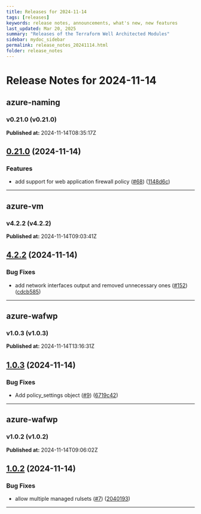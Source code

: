 ```yaml
---
title: Releases for 2024-11-14
tags: [releases]
keywords: release notes, announcements, what's new, new features
last_updated: Mar 20, 2025
summary: "Releases of the Terraform Well Architected Modules"
sidebar: mydoc_sidebar
permalink: release_notes_20241114.html
folder: release_notes
---
```


# Release Notes for 2024-11-14

## azure-naming
### v0.21.0 (v0.21.0)
**Published at:** 2024-11-14T08:35:17Z

## [0.21.0](https://github.com/CloudNationHQ/terraform-azure-naming/compare/v0.20.0...v0.21.0) (2024-11-14)


### Features

* add support for web application firewall policy ([#68](https://github.com/CloudNationHQ/terraform-azure-naming/issues/68)) ([1148d6c](https://github.com/CloudNationHQ/terraform-azure-naming/commit/1148d6cfbdf2efdf1e22ce90fba67addf273becf))

---

## azure-vm
### v4.2.2 (v4.2.2)
**Published at:** 2024-11-14T09:03:41Z

## [4.2.2](https://github.com/CloudNationHQ/terraform-azure-vm/compare/v4.2.1...v4.2.2) (2024-11-14)


### Bug Fixes

* add network interfaces output and removed unnecessary ones ([#152](https://github.com/CloudNationHQ/terraform-azure-vm/issues/152)) ([cdcb585](https://github.com/CloudNationHQ/terraform-azure-vm/commit/cdcb58552d82cde32f2c4c6291bac33c4b61235d))

---

## azure-wafwp
### v1.0.3 (v1.0.3)
**Published at:** 2024-11-14T13:16:31Z

## [1.0.3](https://github.com/CloudNationHQ/terraform-azure-wafwp/compare/v1.0.2...v1.0.3) (2024-11-14)


### Bug Fixes

* Add policy_settings object ([#9](https://github.com/CloudNationHQ/terraform-azure-wafwp/issues/9)) ([6719c42](https://github.com/CloudNationHQ/terraform-azure-wafwp/commit/6719c42b874a12b398c1caa706ca1c2f7b8bdec5))

---

## azure-wafwp
### v1.0.2 (v1.0.2)
**Published at:** 2024-11-14T09:06:02Z

## [1.0.2](https://github.com/CloudNationHQ/terraform-azure-wafwp/compare/v1.0.1...v1.0.2) (2024-11-14)


### Bug Fixes

* allow multiple managed rulsets ([#7](https://github.com/CloudNationHQ/terraform-azure-wafwp/issues/7)) ([2040193](https://github.com/CloudNationHQ/terraform-azure-wafwp/commit/20401935e8b65bf5c94c852ab4f8ea4747c8a06f))

---

